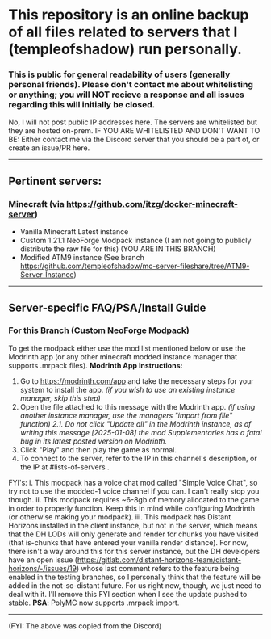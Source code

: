 # This repository is an online backup of all files related to servers that I (templeofshadow) run personally.
### This is public for general readability of users (generally personal friends). Please don't contact me about whitelisting or anything; you will NOT recieve a response and all issues regarding this will initially be closed.
No, I will not post public IP addresses here. The servers are whitelisted but they are hosted on-prem.
IF YOU ARE WHITELISTED AND DON'T WANT TO BE: Either contact me via the Discord server that you should be a part of, or create an issue/PR here.

---

## Pertinent servers:
### Minecraft (via https://github.com/itzg/docker-minecraft-server)
- Vanilla Minecraft Latest instance
- Custom 1.21.1 NeoForge Modpack instance (I am not going to publicly distribute the raw file for this) (YOU ARE IN THIS BRANCH)
- Modified ATM9 instance (See branch https://github.com/templeofshadow/mc-server-fileshare/tree/ATM9-Server-Instance)

---

## Server-specific FAQ/PSA/Install Guide
### For this Branch (Custom NeoForge Modpack)

To get the modpack either use the mod list mentioned below or use the Modrinth app (or any other minecraft modded instance manager that supports .mrpack files).
**Modrinth App Instructions:**
1. Go to https://modrinth.com/app and take the necessary steps for your system to install the app. *(if you wish to use an existing instance manager, skip this step)*
2. Open the file attached to this message with the Modrinth app. *(if using another instance manager, use the managers "import from file" function)*
*2.1. Do not click "Update all" in the Modrinth instance, as of writing this message [2025-01-08] the mod Supplementaries has a fatal bug in its latest posted version on Modrinth.*
3. Click "Play" and then play the game as normal.
4. To connect to the server, refer to the IP in this channel's description, or the IP at #lists-of-servers .

FYI's:
i. This modpack has a voice chat mod called "Simple Voice Chat", so try not to use the modded-1 voice channel if you can. I can't really stop you though.
ii. This modpack requires ~6-8gb of memory allocated to the game in order to properly function. Keep this in mind while configuring Modrinth (or otherwise making your modpack).
iii. This modpack has Distant Horizons installed in the client instance, but not in the server, which means that the DH LODs will only generate and render for chunks you have visited (that is-chunks that have entered your vanilla render distance). For now, there isn't a way around this for this server instance, but the DH developers have an open issue (https://gitlab.com/distant-horizons-team/distant-horizons/-/issues/19) whose last comment refers to the feature being enabled in the testing branches, so I personally think that the feature will be added in the not-so-distant future. For us right now, though, we just need to deal with it. I'll remove this FYI section when I see the update pushed to stable.
**PSA**: PolyMC now supports .mrpack import.

---

(FYI: The above was copied from the Discord)
